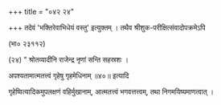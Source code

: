 +++
title = "०४२ २४"

+++
तदेवं 'भक्तिरेवाभिधेयं वस्तु' इत्युक्तम् । तथैव श्रीशुक-परीक्षित्संवादोपक्रमेऽपि 

(भा० २३११२) 

(२४) " श्रोतव्यादीनि राजेन्द्र नृणां सन्ति सहस्रशः । 

अपश्यतामात्मतत्त्वं गृहेषु गृहमेधिनाम् ॥४०॥ इत्यादि 

गृहेष्वित्यादिकमुपलक्षणं वहिर्मुखानाम्, आत्मतत्त्वं भगवत्तत्त्वम्, तथा निगमयिष्यमाणत्वात् । 
